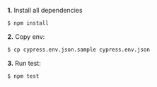 **1.** Install all dependencies
```sh
$ npm install
```

**2.** Copy env:
```sh
$ cp cypress.env.json.sample cypress.env.json
```

**3.** Run test:
```sh
$ npm test
```